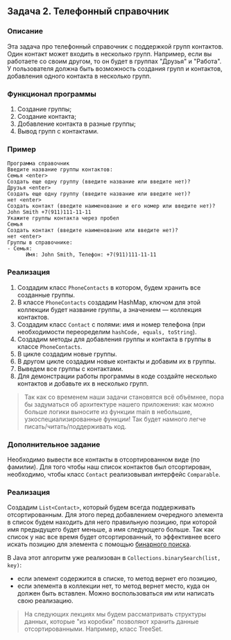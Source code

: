 ## Задача 2. Телефонный справочник

### Описание
Эта задача про телефонный справочник с поддержкой групп контактов. Один контакт может входить в несколько групп.
Например, если вы работаете со своим другом, то он будет в группах "Друзья" и "Работа".
У пользователя должна быть возможность создания групп и контактов, добавления одного контакта в несколько групп.

### Функционал программы
1. Создание группы;
2. Создание контакта;
3. Добавление контакта в разные группы;
4. Вывод групп с контактами.

### Пример
```
Программа справочник
Введите название группы контактов:
Семья <enter>
Создать еще одну группу (введите название или введите нет)?
Друзья <enter>
Создать еще одну группу (введите название или введите нет)?
нет <enter>
Создать контакт (введите наименование и его номер или введите нет)?
John Smith +7(911)111-11-11
Укажите группы контакта через пробел
Семья
Создать контакт (введите наименование или введите нет)?
нет <enter>
Группы в справочнике:
- Семья:
      Имя: John Smith, Телефон: +7(911)111-11-11 
```

### Реализация
1. Создадим класс `PhoneContacts` в котором, будем хранить все созданные группы.
2. В классе `PhoneContacts` создадим HashMap, ключом для этой коллекции будет название группы, а значением — коллекция контактов.
3. Создадим класс `Contact` c полями: имя и номер телефона (при необходимости переоределим `hashCode, equals, toString`).
4. Создадим методы для добавления группы и контакта в группы в классе `PhoneContacts`.
5. В цикле создадим новые группы.
6. В другом цикле создадим новые контакты и добавим их в группы.
7. Выведем все группы с контактами.
8. Для демонстрации работы программы в коде создайте несколько контактов и добавьте их в несколько групп.

> Так как со временем наши задачи становятся всё объёмнее, пора бы задуматься об архитектуре нашего приложения:
> как можно больше логики выносите из функции main в небольшие, узкоспециализированные функции! Так будет намного легче писать/читать/поддерживать код.

### Дополнительное задание
Необходимо вывести все контакты в отсортированном виде (по фамилии).
Для того чтобы наш список контактов был отсортирован, необходимо, чтобы класс `Contact` реализовывал интерфейс `Comparable`.

### Реализация
Создадим `List<Contact>`, который будем всегда поддерживать отсортированным.
Для этого перед добавлением очередного элемента в список будем находить для него правильную позицию, при которой имя предыдущего будет меньше, а имя следующего больше. 
Так как список у нас все время будет отсортированный, то эффективнее всего искать позицию для элемента с помощью [бинарного поиска](https://wikipedia.org/wiki/Двоичный_поиск). 

В  Java этот алгоритм уже реализован в `Collections.binarySearch(list, key)`: 
* если элемент содержится в списке, то метод вернет его позицию, 
* если элемента в коллекции нет, то метод вернет место, куда он должен быть вставлен. 
Можно воспользоваться им или написать свою реализацию.

> На следующих лекциях мы будем рассматривать структуры данных, которые "из коробки" позволяют хранить данные отсортированными. Например, класс TreeSet.
